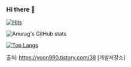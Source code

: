 ### Hi there 👋

[![Hits](https://hits.seeyoufarm.com/api/count/incr/badge.svg?url=https%3A%2F%2Fgithub.com%2Fxxsoxx0621&count_bg=%230087D9&title_bg=%23DCE8FF&icon=googledrive.svg&icon_color=%2301A5FF&title=hits&edge_flat=false)](https://hits.seeyoufarm.com)

![Anurag's GitHub stats](https://github-readme-stats.vercel.app/api?username=xxsoxx0621&theme=default&show_icons=true)

[![Top Langs](https://github-readme-stats.vercel.app/api/top-langs/?username=xxsoxx0621&layout=compact)](https://github.com/xxsoxx0621/github-readme-stats)

출처: https://yoon990.tistory.com/38 [개발저장소]
<!--
**xxsoxx0621/xxsoxx0621** is a ✨ _special_ ✨ repository because its `README.md` (this file) appears on your GitHub profile.

Here are some ideas to get you started:

- 🔭 I’m currently working on ...
- 🌱 I’m currently learning ...
- 👯 I’m looking to collaborate on ...
- 🤔 I’m looking for help with ...
- 💬 Ask me about ...
- 📫 How to reach me: ...
- 😄 Pronouns: ...
- ⚡ Fun fact: ...
-->
